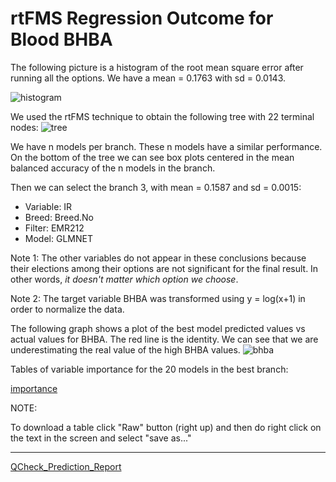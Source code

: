 # rtFMS Regression Outcome for Blood BHBA

The following picture is a histogram of the root mean square error after running all the options. We have a mean = 0.1763 with sd = 0.0143.

![histogram](https://github.com/JFMandujanoR/QCheck_Prediction_Report/blob/master/RMSE_BHBA.png)

We used the rtFMS technique to obtain the following tree with 22 terminal nodes:
![tree](https://github.com/JFMandujanoR/QCheck_Prediction_Report/blob/master/BHBA_tree.png)

We have n models per branch. These n models have a similar performance. On the bottom of the tree we can see box plots centered in the mean balanced accuracy of the n models in the branch. 

Then we can select the branch 3, with mean = 0.1587 and sd = 0.0015:

- Variable: IR
- Breed: Breed.No
- Filter: EMR212
- Model: GLMNET

Note 1: The other variables do not appear in these conclusions because their elections among their options are not significant for the final result. In other words, _it doesn't matter which option we choose_.

Note 2: The target variable BHBA was transformed using y = log(x+1) in order to normalize the data. 

The following graph shows a plot of the best model predicted values vs actual values for BHBA. The red line is the identity. We can see that we are underestimating the real value of the high BHBA values.
![bhba](https://github.com/JFMandujanoR/QCheck_Prediction_Report/blob/master/BHBA_0.png)

Tables of variable importance for the 20 models in the best branch:

[importance](https://github.com/JFMandujanoR/QCheck_Prediction_Report/blob/master/BHBA_numeric_tables_importance.csv)

NOTE: 

To download a table click "Raw" button (right up) and then do right click on the text in the screen and select "save as..."
_________________________________________________________________________________________________________________________________
[QCheck_Prediction_Report](https://github.com/JFMandujanoR/QCheck_Prediction_Report/blob/master/README.md)

